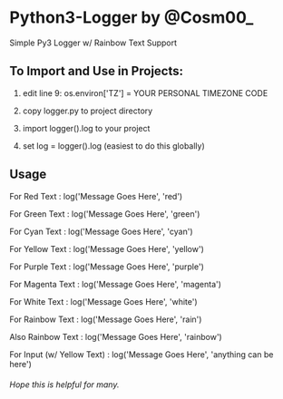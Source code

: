 # Python3-Logger by @Cosm00_
Simple Py3 Logger w/ Rainbow Text Support

## To Import and Use in Projects:

1) edit line 9: os.environ['TZ'] = YOUR PERSONAL TIMEZONE CODE

2) copy logger.py to project directory

3) import logger().log to your project

4) set log = logger().log (easiest to do this globally)


## Usage


For Red Text               : log('Message Goes Here', 'red')

For Green Text             : log('Message Goes Here', 'green')

For Cyan Text              : log('Message Goes Here', 'cyan')

For Yellow Text            : log('Message Goes Here', 'yellow')

For Purple Text            : log('Message Goes Here', 'purple')

For Magenta Text           : log('Message Goes Here', 'magenta')

For White Text             : log('Message Goes Here', 'white')

For Rainbow Text           : log('Message Goes Here', 'rain')

Also Rainbow Text          : log('Message Goes Here', 'rainbow')
     
For Input (w/ Yellow Text) : log('Message Goes Here', 'anything can be here')



###### Hope this is helpful for many.
